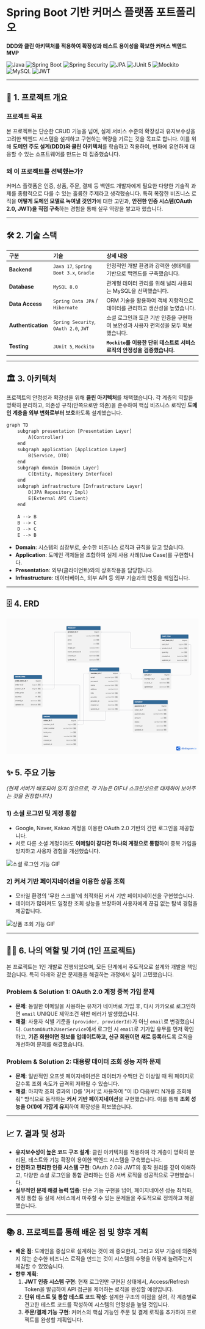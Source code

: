 # Spring Boot 기반 커머스 플랫폼 포트폴리오

**DDD와 클린 아키텍처를 적용하여 확장성과 테스트 용이성을 확보한 커머스 백엔드 MVP**

![Java](https://img.shields.io/badge/Java-17-orange) ![Spring Boot](https://img.shields.io/badge/Spring%20Boot-3.x-green) ![Spring Security](https://img.shields.io/badge/Spring%20Security-6.x-blue) ![JPA](https://img.shields.io/badge/JPA-Hibernate-lightgrey) ![JUnit 5](https://img.shields.io/badge/JUnit-5-blue?logo=junit5) ![Mockito](https://img.shields.io/badge/Mockito-Mocking-4EAA5B?logo=mockito) ![MySQL](https://img.shields.io/badge/MySQL-8.0-4479A1) ![JWT](https://img.shields.io/badge/JWT-Authentication-black)

---

## 📖 1. 프로젝트 개요

### 프로젝트 목표
본 프로젝트는 단순한 CRUD 기능을 넘어, 실제 서비스 수준의 확장성과 유지보수성을 고려한 백엔드 시스템을 설계하고 구현하는 역량을 기르는 것을 목표로 합니다. 이를 위해 **도메인 주도 설계(DDD)와 클린 아키텍처**를 학습하고 적용하여, 변화에 유연하게 대응할 수 있는 소프트웨어를 만드는 데 집중했습니다.

### 왜 이 프로젝트를 선택했는가?
커머스 플랫폼은 인증, 상품, 주문, 결제 등 백엔드 개발자에게 필요한 다양한 기술적 과제를 종합적으로 다룰 수 있는 훌륭한 주제라고 생각했습니다. 특히 복잡한 비즈니스 로직을 **어떻게 도메인 모델로 녹여낼 것인가**에 대한 고민과, **안전한 인증 시스템(OAuth 2.0, JWT)을 직접 구축**하는 경험을 통해 실무 역량을 쌓고자 했습니다.

---

## 🛠️ 2. 기술 스택

| 구분 | 기술 | 상세 내용 |
| :--- | :--- | :--- |
| **Backend** | `Java 17`, `Spring Boot 3.x`, `Gradle` | 안정적인 개발 환경과 강력한 생태계를 기반으로 백엔드를 구축했습니다. |
| **Database** | `MySQL 8.0` | 관계형 데이터 관리를 위해 널리 사용되는 MySQL을 선택했습니다. |
| **Data Access**| `Spring Data JPA` / `Hibernate` | ORM 기술을 활용하여 객체 지향적으로 데이터를 관리하고 생산성을 높였습니다. |
| **Authentication**|`Spring Security`, `OAuth 2.0`, `JWT` | 소셜 로그인과 토큰 기반 인증을 구현하여 보안성과 사용자 편의성을 모두 확보했습니다. |
| **Testing** | `JUnit 5`, `Mockito` | **`Mockito`를 이용한 단위 테스트로 서비스 로직의 안정성을 검증했습니다.** |

---

## 🏛️ 3. 아키텍처

프로젝트의 안정성과 확장성을 위해 **클린 아키텍처**를 채택했습니다. 각 계층의 역할을 명확히 분리하고, 의존성 규칙(안쪽으로만 의존)을 준수하여 핵심 비즈니스 로직인 **도메인 계층을 외부 변화로부터 보호**하도록 설계했습니다.

```mermaid
graph TD
    subgraph presentation [Presentation Layer]
        A(Controller)
    end
    subgraph application [Application Layer]
        B(Service, DTO)
    end
    subgraph domain [Domain Layer]
        C(Entity, Repository Interface)
    end
    subgraph infrastructure [Infrastructure Layer]
        D(JPA Repository Impl)
        E(External API Client)
    end

    A --> B
    B --> C
    D --> C
    E --> B
```
* **Domain**: 시스템의 심장부로, 순수한 비즈니스 로직과 규칙을 담고 있습니다.
* **Application**: 도메인 객체들을 조합하여 실제 사용 사례(Use Case)를 구현합니다.
* **Presentation**: 외부(클라이언트)와의 상호작용을 담당합니다.
* **Infrastructure**: 데이터베이스, 외부 API 등 외부 기술과의 연동을 책임집니다.

---

## 🗄️ 4. ERD

![ERD Diagram](https://github.com/zerochani/spring-commerce/blob/main/docs/Erd.png)

## ✨ 5. 주요 기능

*(현재 서버가 배포되어 있지 않으므로, 각 기능은 GIF나 스크린샷으로 대체하여 보여주는 것을 권장합니다.)*

### 1) 소셜 로그인 및 계정 통합
-   Google, Naver, Kakao 계정을 이용한 OAuth 2.0 기반의 간편 로그인을 제공합니다.
-   서로 다른 소셜 계정이라도 **이메일이 같다면 하나의 계정으로 통합**하여 중복 가입을 방지하고 사용자 경험을 개선했습니다.

![소셜 로그인 기능 GIF](https://user-images.github.com/your-username/your-repo/assets/social-login.gif)

### 2) 커서 기반 페이지네이션을 이용한 상품 조회
-   모바일 환경의 '무한 스크롤'에 최적화된 커서 기반 페이지네이션을 구현했습니다.
-   데이터가 많아져도 일정한 조회 성능을 보장하여 사용자에게 끊김 없는 탐색 경험을 제공합니다.

![상품 조회 기능 GIF](https://user-images.github.com/your-username/your-repo/assets/product-scroll.gif)

---

## 🙋‍♂️ 6. 나의 역할 및 기여 (1인 프로젝트)

본 프로젝트는 1인 개발로 진행되었으며, 모든 단계에서 주도적으로 설계와 개발을 책임졌습니다. 특히 아래와 같은 문제들을 해결하는 과정에서 깊이 고민했습니다.

### Problem & Solution 1: OAuth 2.0 계정 중복 가입 문제
-   **문제**: 동일한 이메일을 사용하는 유저가 네이버로 가입 후, 다시 카카오로 로그인하면 `email` UNIQUE 제약조건 위반 에러가 발생했습니다.
-   **해결**: 사용자 식별 기준을 `(provider, providerId)`가 아닌 `email`로 변경했습니다. `CustomOAuth2UserService`에서 로그인 시 `email`로 기가입 유무를 먼저 확인하고, **기존 회원이면 정보를 업데이트하고, 신규 회원이면 새로 등록**하도록 로직을 개선하여 문제를 해결했습니다.

### Problem & Solution 2: 대용량 데이터 조회 성능 저하 문제
-   **문제**: 일반적인 오프셋 페이지네이션은 데이터가 수백만 건 이상일 때 뒤 페이지로 갈수록 조회 속도가 급격히 저하될 수 있습니다.
-   **해결**: 마지막 조회 결과의 ID를 '커서'로 사용하여 "이 ID 다음부터 N개를 조회해줘" 방식으로 동작하는 **커서 기반 페이지네이션**을 구현했습니다. 이를 통해 **조회 성능을 O(1)에 가깝게 유지**하여 확장성을 확보했습니다.

---

## 📈 7. 결과 및 성과

-   **유지보수성이 높은 코드 구조 설계**: 클린 아키텍처를 적용하여 각 계층이 명확히 분리된, 테스트와 기능 확장이 용이한 백엔드 시스템을 구축했습니다.
-   **안전하고 편리한 인증 시스템 구현**: OAuth 2.0과 JWT의 동작 원리를 깊이 이해하고, 다양한 소셜 로그인을 통합 관리하는 인증 서버 로직을 성공적으로 구현했습니다.
-   **실무적인 문제 해결 능력 입증**: 단순 기능 구현을 넘어, 페이지네이션 성능 최적화, 계정 통합 등 실제 서비스에서 마주할 수 있는 문제들을 주도적으로 정의하고 해결했습니다.

---

## 📚 8. 프로젝트를 통해 배운 점 및 향후 계획

-   **배운 점**: 도메인을 중심으로 설계하는 것이 왜 중요한지, 그리고 외부 기술에 의존하지 않는 순수한 비즈니스 로직을 만드는 것이 시스템의 수명을 어떻게 늘려주는지 체감할 수 있었습니다.
-   **향후 계획**:
    1.  **JWT 인증 시스템 구현**: 현재 로그인만 구현된 상태에서, Access/Refresh Token을 발급하여 API 접근을 제어하는 로직을 완성할 예정입니다.
    2.  **단위 테스트 및 통합 테스트 코드 작성**: 설계한 구조의 이점을 살려, 각 계층별로 견고한 테스트 코드를 작성하여 시스템의 안정성을 높일 것입니다.
    3.  **주문/결제 기능 구현**: 커머스의 핵심 기능인 주문 및 결제 로직을 추가하여 프로젝트를 완성할 계획입니다.
